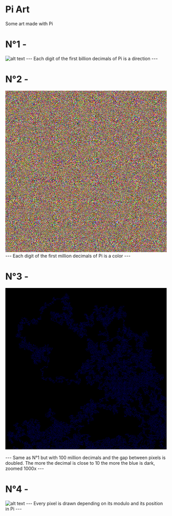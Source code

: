 # Pi Art
Some art made with Pi

# N°1 -
![alt text](https://github.com/jclge/Pi_Art/blob/master/art1.jpg)
--- Each digit of the first billion decimals of Pi is a direction ---

# N°2 -
![alt text](https://github.com/jclge/Pi_Art/blob/master/art2.png)
--- Each digit of the first million decimals of Pi is a color ---

# N°3 -
![alt text](https://github.com/jclge/Pi_Art/blob/master/art3_2.jpg)

--- Same as N°1 but with 100 million decimals and the gap between pixels is doubled. The more the decimal is close to 10 the more the blue is dark, zoomed 1000x ---

# N°4 -
![alt text](https://github.com/jclge/Pi_Art/blob/master/art4.jpg)
--- Every pixel is drawn depending on its modulo and its position in Pi ---

